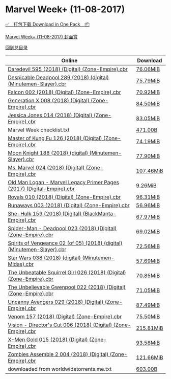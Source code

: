 # Marvel Week+ (11-08-2017)

[✅&emsp;打包下载 Download in One Pack&emsp;📦](https://pan.baidu.com/s/1dEYpvrF)

[Marvel Week+ (11-08-2017) 封面赏](/https://github.com/alicewish/markdown/blob/master/cover/Marvel-Week-11-08-2017-Covers.md)



[回到总目录](https://github.com/alicewish/markdown/blob/master/Catalogs.md)



Online | Download
--- | ---
[Daredevil 595 (2018) (Digital) (Zone-Empire).cbr](https://github.com/alicewish/markdown/blob/master/comic/Daredevil-595-2018-Digital-Zone-Empire-cbr.md) | [76.06MiB](https://pan.baidu.com/s/1dEYpvrF#list/path=%2FMarvel%20Week%202017%20Q4%2FMarvel%20Week%2B%20%2811-08-2017%29%2F%E3%82%BD%E3%82%A2%E3%82%AF%E3%82%A6%E3%82%B9%E3%82%B7%E3%82%BD%E3%82%A4%E3%82%B7%E3%82%A2%E3%82%AB%E3%82%BB%E3%82%BB%E3%82%B1%E3%82%A2%E3%82%B9%E3%82%B5%E3%82%AF%E3%82%B7%E3%82%B5%E3%82%A4%E3%82%B9%E3%82%BD%E3%82%B5%E3%82%AF%E3%82%B1%E3%82%B5%E3%82%AD%E3%82%AF%E3%82%B9%E3%82%BB%E3%82%A4&parentPath=%2FMarvel%20Week%202017%20Q4)
[Despicable Deadpool 289 (2018) (digital) (Minutemen-Slayer).cbr](https://github.com/alicewish/markdown/blob/master/comic/Despicable-Deadpool-289-2018-digital-Minutemen-Slayer-cbr.md) | [75.79MiB](https://pan.baidu.com/s/1dEYpvrF#list/path=%2FMarvel%20Week%202017%20Q4%2FMarvel%20Week%2B%20%2811-08-2017%29%2F%E3%82%AD%E3%82%AA%E3%82%B7%E3%82%B3%E3%82%BD%E3%82%AB%E3%82%B3%E3%82%B3%E3%82%BD%E3%82%BD%E3%82%A6%E3%82%AD%E3%82%B3%E3%82%B5%E3%82%A8%E3%82%B7%E3%82%B5%E3%82%B9%E3%82%B3%E3%82%B9%E3%82%B5%E3%82%B9%E3%82%A8%E3%82%A8%E3%82%B7%E3%82%BF%E3%82%AD%E3%82%AF%E3%82%BF%E3%82%AA%E3%82%AD%E3%82%BB&parentPath=%2FMarvel%20Week%202017%20Q4)
[Falcon 002 (2018) (Digital) (Zone-Empire).cbr](https://github.com/alicewish/markdown/blob/master/comic/Falcon-002-2018-Digital-Zone-Empire-cbr.md) | [70.92MiB](https://pan.baidu.com/s/1dEYpvrF#list/path=%2FMarvel%20Week%202017%20Q4%2FMarvel%20Week%2B%20%2811-08-2017%29%2F%E3%82%BD%E3%82%AA%E3%82%AF%E3%82%A2%E3%82%BD%E3%82%A2%E3%82%A6%E3%82%B5%E3%82%AB%E3%82%AB%E3%82%B9%E3%82%A4%E3%82%A2%E3%82%A6%E3%82%AD%E3%82%BB%E3%82%BD%E3%82%B7%E3%82%A6%E3%82%B1%E3%82%B1%E3%82%A6%E3%82%B5%E3%82%BF%E3%82%AA%E3%82%BB%E3%82%A4%E3%82%BB%E3%82%A6%E3%82%BB%E3%82%B5%E3%82%B7&parentPath=%2FMarvel%20Week%202017%20Q4)
[Generation X 008 (2018) (Digital) (Zone-Empire).cbr](https://github.com/alicewish/markdown/blob/master/comic/Generation-X-008-2018-Digital-Zone-Empire-cbr.md) | [84.50MiB](https://pan.baidu.com/s/1dEYpvrF#list/path=%2FMarvel%20Week%202017%20Q4%2FMarvel%20Week%2B%20%2811-08-2017%29%2F%E3%82%AD%E3%82%AB%E3%82%B7%E3%82%A2%E3%82%A6%E3%82%A8%E3%82%AB%E3%82%B1%E3%82%AD%E3%82%B9%E3%82%A2%E3%82%A4%E3%82%AB%E3%82%B3%E3%82%A4%E3%82%AB%E3%82%B1%E3%82%B3%E3%82%AA%E3%82%AB%E3%82%A4%E3%82%B7%E3%82%A2%E3%82%B7%E3%82%BF%E3%82%BF%E3%82%A4%E3%82%A2%E3%82%BB%E3%82%B3%E3%82%B9%E3%82%BF&parentPath=%2FMarvel%20Week%202017%20Q4)
[Jessica Jones 014 (2018) (Digital) (Zone-Empire).cbr](https://github.com/alicewish/markdown/blob/master/comic/Jessica-Jones-014-2018-Digital-Zone-Empire-cbr.md) | [83.05MiB](https://pan.baidu.com/s/1dEYpvrF#list/path=%2FMarvel%20Week%202017%20Q4%2FMarvel%20Week%2B%20%2811-08-2017%29%2F%E3%82%B9%E3%82%BB%E3%82%B3%E3%82%B9%E3%82%A4%E3%82%AD%E3%82%B1%E3%82%BF%E3%82%BF%E3%82%B5%E3%82%B7%E3%82%AF%E3%82%AB%E3%82%B3%E3%82%AA%E3%82%AB%E3%82%BB%E3%82%B7%E3%82%AF%E3%82%B5%E3%82%B5%E3%82%B1%E3%82%B3%E3%82%B5%E3%82%A8%E3%82%AF%E3%82%B5%E3%82%BF%E3%82%B9%E3%82%BB%E3%82%A4%E3%82%A8&parentPath=%2FMarvel%20Week%202017%20Q4)
Marvel Week checklist.txt | [471.00B](https://pan.baidu.com/s/1dEYpvrF#list/path=%2FMarvel%20Week%202017%20Q4%2FMarvel%20Week%2B%20%2811-08-2017%29%2F%E3%82%B5%E3%82%AD%E3%82%AA%E3%82%BD%E3%82%B3%E3%82%AD%E3%82%AB%E3%82%AB%E3%82%AA%E3%82%BF%E3%82%BF%E3%82%A8%E3%82%AD%E3%82%B3%E3%82%B9%E3%82%B9%E3%82%AF%E3%82%AA%E3%82%A8%E3%82%AF%E3%82%B5%E3%82%BF%E3%82%A8%E3%82%B5%E3%82%AB%E3%82%A6%E3%82%BD%E3%82%A8%E3%82%BD%E3%82%A4%E3%82%BF%E3%82%B7&parentPath=%2FMarvel%20Week%202017%20Q4)
[Master of Kung Fu 126 (2018) (Digital) (Zone-Empire).cbr](https://github.com/alicewish/markdown/blob/master/comic/Master-of-Kung-Fu-126-2018-Digital-Zone-Empire-cbr.md) | [74.19MiB](https://pan.baidu.com/s/1dEYpvrF#list/path=%2FMarvel%20Week%202017%20Q4%2FMarvel%20Week%2B%20%2811-08-2017%29%2F%E3%82%B1%E3%82%B5%E3%82%AD%E3%82%A6%E3%82%BF%E3%82%B5%E3%82%BF%E3%82%A4%E3%82%A6%E3%82%BF%E3%82%B7%E3%82%BB%E3%82%B1%E3%82%BF%E3%82%B5%E3%82%A6%E3%82%B7%E3%82%B9%E3%82%A8%E3%82%B5%E3%82%BF%E3%82%BF%E3%82%AB%E3%82%B3%E3%82%B3%E3%82%AF%E3%82%A4%E3%82%AA%E3%82%BD%E3%82%BF%E3%82%B3%E3%82%B9&parentPath=%2FMarvel%20Week%202017%20Q4)
[Moon Knight 188 (2018) (digital) (Minutemen-Slayer).cbr](https://github.com/alicewish/markdown/blob/master/comic/Moon-Knight-188-2018-digital-Minutemen-Slayer-cbr.md) | [77.90MiB](https://pan.baidu.com/s/1dEYpvrF#list/path=%2FMarvel%20Week%202017%20Q4%2FMarvel%20Week%2B%20%2811-08-2017%29%2F%E3%82%B9%E3%82%AF%E3%82%AD%E3%82%A8%E3%82%B3%E3%82%BD%E3%82%AD%E3%82%AB%E3%82%B5%E3%82%B9%E3%82%AD%E3%82%AB%E3%82%BF%E3%82%B5%E3%82%AD%E3%82%B1%E3%82%BB%E3%82%B5%E3%82%AB%E3%82%B5%E3%82%AA%E3%82%BF%E3%82%A2%E3%82%A4%E3%82%A2%E3%82%B9%E3%82%B3%E3%82%B1%E3%82%A2%E3%82%BF%E3%82%B5%E3%82%B5&parentPath=%2FMarvel%20Week%202017%20Q4)
[Ms. Marvel 024 (2018) (Digital) (Zone-Empire).cbr](https://github.com/alicewish/markdown/blob/master/comic/Ms-Marvel-024-2018-Digital-Zone-Empire-cbr.md) | [107.46MiB](https://pan.baidu.com/s/1dEYpvrF#list/path=%2FMarvel%20Week%202017%20Q4%2FMarvel%20Week%2B%20%2811-08-2017%29%2F%E3%82%AD%E3%82%A8%E3%82%B9%E3%82%AB%E3%82%AB%E3%82%AD%E3%82%AB%E3%82%A8%E3%82%A2%E3%82%A2%E3%82%BF%E3%82%B1%E3%82%A2%E3%82%B9%E3%82%A4%E3%82%A4%E3%82%B9%E3%82%A8%E3%82%AB%E3%82%A6%E3%82%B1%E3%82%B5%E3%82%B5%E3%82%B5%E3%82%B9%E3%82%B5%E3%82%B9%E3%82%A4%E3%82%AF%E3%82%AA%E3%82%BF%E3%82%B1&parentPath=%2FMarvel%20Week%202017%20Q4)
[Old Man Logan - Marvel Legacy Primer Pages (2017) (Digital-Empire).cbr](https://github.com/alicewish/markdown/blob/master/comic/Old-Man-Logan-Marvel-Legacy-Primer-Pages-2017-Digital-Empire-cbr.md) | [9.26MiB](https://pan.baidu.com/s/1dEYpvrF#list/path=%2FMarvel%20Week%202017%20Q4%2FMarvel%20Week%2B%20%2811-08-2017%29%2F%E3%82%A6%E3%82%A6%E3%82%AF%E3%82%A2%E3%82%A6%E3%82%B5%E3%82%A2%E3%82%BB%E3%82%BF%E3%82%AD%E3%82%A4%E3%82%AB%E3%82%B7%E3%82%A2%E3%82%A4%E3%82%B5%E3%82%B7%E3%82%A4%E3%82%B5%E3%82%A4%E3%82%B3%E3%82%BD%E3%82%BB%E3%82%B5%E3%82%A2%E3%82%B3%E3%82%BF%E3%82%A6%E3%82%B9%E3%82%B5%E3%82%B9%E3%82%BF&parentPath=%2FMarvel%20Week%202017%20Q4)
[Royals 010 (2018) (Digital) (Zone-Empire).cbr](https://github.com/alicewish/markdown/blob/master/comic/Royals-010-2018-Digital-Zone-Empire-cbr.md) | [96.31MiB](https://pan.baidu.com/s/1dEYpvrF#list/path=%2FMarvel%20Week%202017%20Q4%2FMarvel%20Week%2B%20%2811-08-2017%29%2F%E3%82%B1%E3%82%A8%E3%82%B7%E3%82%B9%E3%82%AA%E3%82%B3%E3%82%BB%E3%82%B5%E3%82%A8%E3%82%A2%E3%82%B3%E3%82%A4%E3%82%A8%E3%82%A8%E3%82%BF%E3%82%BB%E3%82%B1%E3%82%BB%E3%82%AF%E3%82%BB%E3%82%BB%E3%82%B3%E3%82%A2%E3%82%BF%E3%82%BD%E3%82%B5%E3%82%A2%E3%82%B5%E3%82%B1%E3%82%B7%E3%82%B1%E3%82%B1&parentPath=%2FMarvel%20Week%202017%20Q4)
[Runaways 003 (2018) (Digital) (Zone-Empire).cbr](https://github.com/alicewish/markdown/blob/master/comic/Runaways-003-2018-Digital-Zone-Empire-cbr.md) | [56.96MiB](https://pan.baidu.com/s/1dEYpvrF#list/path=%2FMarvel%20Week%202017%20Q4%2FMarvel%20Week%2B%20%2811-08-2017%29%2F%E3%82%A6%E3%82%B5%E3%82%AB%E3%82%B1%E3%82%B5%E3%82%AB%E3%82%A8%E3%82%AD%E3%82%B7%E3%82%A8%E3%82%AB%E3%82%A4%E3%82%B7%E3%82%BB%E3%82%AD%E3%82%BF%E3%82%B7%E3%82%B7%E3%82%A2%E3%82%B9%E3%82%A4%E3%82%B1%E3%82%AA%E3%82%B5%E3%82%AA%E3%82%BF%E3%82%A2%E3%82%A6%E3%82%A4%E3%82%B5%E3%82%AB%E3%82%A8&parentPath=%2FMarvel%20Week%202017%20Q4)
[She-Hulk 159 (2018) (Digital) (BlackManta-Empire).cbr](https://github.com/alicewish/markdown/blob/master/comic/She-Hulk-159-2018-Digital-BlackManta-Empire-cbr.md) | [67.97MiB](https://pan.baidu.com/s/1dEYpvrF#list/path=%2FMarvel%20Week%202017%20Q4%2FMarvel%20Week%2B%20%2811-08-2017%29%2F%E3%82%B7%E3%82%BD%E3%82%B7%E3%82%A2%E3%82%BB%E3%82%BB%E3%82%B1%E3%82%BB%E3%82%B1%E3%82%B7%E3%82%A6%E3%82%B9%E3%82%A8%E3%82%BF%E3%82%B3%E3%82%B7%E3%82%B9%E3%82%A4%E3%82%A6%E3%82%A6%E3%82%BF%E3%82%B7%E3%82%AD%E3%82%BD%E3%82%A4%E3%82%AA%E3%82%A2%E3%82%B3%E3%82%A8%E3%82%B9%E3%82%B5%E3%82%BF&parentPath=%2FMarvel%20Week%202017%20Q4)
[Spider-Man - Deadpool 023 (2018) (Digital) (Zone-Empire).cbr](https://github.com/alicewish/markdown/blob/master/comic/Spider-Man-Deadpool-023-2018-Digital-Zone-Empire-cbr.md) | [69.02MiB](https://pan.baidu.com/s/1dEYpvrF#list/path=%2FMarvel%20Week%202017%20Q4%2FMarvel%20Week%2B%20%2811-08-2017%29%2F%E3%82%B7%E3%82%A8%E3%82%AF%E3%82%A6%E3%82%B7%E3%82%AA%E3%82%AA%E3%82%A8%E3%82%B5%E3%82%B3%E3%82%BF%E3%82%BD%E3%82%A2%E3%82%BB%E3%82%BF%E3%82%B9%E3%82%B5%E3%82%BB%E3%82%B5%E3%82%B7%E3%82%AB%E3%82%A8%E3%82%B7%E3%82%BD%E3%82%B1%E3%82%BD%E3%82%A4%E3%82%A2%E3%82%A4%E3%82%AB%E3%82%B5%E3%82%A4&parentPath=%2FMarvel%20Week%202017%20Q4)
[Spirits of Vengeance 02 (of 05) (2018) (digital) (Minutemen-Slayer).cbr](https://github.com/alicewish/markdown/blob/master/comic/Spirits-of-Vengeance-02-of-05-2018-digital-Minutemen-Slayer-cbr.md) | [72.56MiB](https://pan.baidu.com/s/1dEYpvrF#list/path=%2FMarvel%20Week%202017%20Q4%2FMarvel%20Week%2B%20%2811-08-2017%29%2F%E3%82%B9%E3%82%AF%E3%82%B3%E3%82%BB%E3%82%A8%E3%82%BF%E3%82%B9%E3%82%AF%E3%82%A4%E3%82%B5%E3%82%B5%E3%82%B5%E3%82%A6%E3%82%AA%E3%82%A4%E3%82%BB%E3%82%B1%E3%82%A6%E3%82%BF%E3%82%B9%E3%82%AD%E3%82%AB%E3%82%AF%E3%82%B7%E3%82%BB%E3%82%BD%E3%82%BD%E3%82%BB%E3%82%B9%E3%82%A2%E3%82%AA%E3%82%B1&parentPath=%2FMarvel%20Week%202017%20Q4)
[Star Wars 038 (2018) (digital) (Minutemen-Midas).cbr](https://github.com/alicewish/markdown/blob/master/comic/Star-Wars-038-2018-digital-Minutemen-Midas-cbr.md) | [57.69MiB](https://pan.baidu.com/s/1dEYpvrF#list/path=%2FMarvel%20Week%202017%20Q4%2FMarvel%20Week%2B%20%2811-08-2017%29%2F%E3%82%A4%E3%82%AD%E3%82%A8%E3%82%BD%E3%82%A6%E3%82%B7%E3%82%B1%E3%82%A8%E3%82%A6%E3%82%AD%E3%82%B1%E3%82%A4%E3%82%B7%E3%82%B5%E3%82%B9%E3%82%B3%E3%82%A8%E3%82%B3%E3%82%AA%E3%82%B7%E3%82%A6%E3%82%B7%E3%82%BF%E3%82%BB%E3%82%A2%E3%82%BF%E3%82%BD%E3%82%B7%E3%82%AB%E3%82%A8%E3%82%B3%E3%82%A8&parentPath=%2FMarvel%20Week%202017%20Q4)
[The Unbeatable Squirrel Girl 026 (2018) (Digital) (Zone-Empire).cbr](https://github.com/alicewish/markdown/blob/master/comic/Unbeatable-Squirrel-Girl-026-2018-Digital-Zone-Empire-cbr.md) | [70.85MiB](https://pan.baidu.com/s/1dEYpvrF#list/path=%2FMarvel%20Week%202017%20Q4%2FMarvel%20Week%2B%20%2811-08-2017%29%2F%E3%82%A6%E3%82%A4%E3%82%A2%E3%82%B1%E3%82%A6%E3%82%A6%E3%82%AA%E3%82%BB%E3%82%AB%E3%82%B5%E3%82%B5%E3%82%AB%E3%82%B9%E3%82%A4%E3%82%A2%E3%82%B5%E3%82%B1%E3%82%B5%E3%82%B3%E3%82%AA%E3%82%BF%E3%82%BD%E3%82%BD%E3%82%A4%E3%82%AF%E3%82%B3%E3%82%AD%E3%82%B3%E3%82%A2%E3%82%B5%E3%82%B7%E3%82%B3&parentPath=%2FMarvel%20Week%202017%20Q4)
[The Unbelievable Gwenpool 022 (2018) (Digital) (Zone-Empire).cbr](https://github.com/alicewish/markdown/blob/master/comic/Unbelievable-Gwenpool-022-2018-Digital-Zone-Empire-cbr.md) | [71.05MiB](https://pan.baidu.com/s/1dEYpvrF#list/path=%2FMarvel%20Week%202017%20Q4%2FMarvel%20Week%2B%20%2811-08-2017%29%2F%E3%82%AD%E3%82%AF%E3%82%B5%E3%82%AB%E3%82%A4%E3%82%A4%E3%82%A8%E3%82%B5%E3%82%B9%E3%82%B5%E3%82%B3%E3%82%A6%E3%82%BD%E3%82%A2%E3%82%AF%E3%82%A2%E3%82%B9%E3%82%A8%E3%82%BF%E3%82%AF%E3%82%BD%E3%82%BF%E3%82%B7%E3%82%B5%E3%82%BB%E3%82%B1%E3%82%BF%E3%82%AD%E3%82%A4%E3%82%AB%E3%82%A2%E3%82%B5&parentPath=%2FMarvel%20Week%202017%20Q4)
[Uncanny Avengers 029 (2018) (Digital) (Zone-Empire).cbr](https://github.com/alicewish/markdown/blob/master/comic/Uncanny-Avengers-029-2018-Digital-Zone-Empire-cbr.md) | [87.49MiB](https://pan.baidu.com/s/1dEYpvrF#list/path=%2FMarvel%20Week%202017%20Q4%2FMarvel%20Week%2B%20%2811-08-2017%29%2F%E3%82%B7%E3%82%BD%E3%82%AA%E3%82%A8%E3%82%BB%E3%82%B3%E3%82%BD%E3%82%AF%E3%82%BF%E3%82%AA%E3%82%B9%E3%82%AF%E3%82%BD%E3%82%AD%E3%82%B5%E3%82%BB%E3%82%AF%E3%82%BF%E3%82%AD%E3%82%A4%E3%82%A4%E3%82%B5%E3%82%A6%E3%82%B1%E3%82%A8%E3%82%AB%E3%82%BF%E3%82%A4%E3%82%AA%E3%82%B7%E3%82%A2%E3%82%AA&parentPath=%2FMarvel%20Week%202017%20Q4)
[Venom 157 (2018) (Digital) (Zone-Empire).cbr](https://github.com/alicewish/markdown/blob/master/comic/Venom-157-2018-Digital-Zone-Empire-cbr.md) | [75.50MiB](https://pan.baidu.com/s/1dEYpvrF#list/path=%2FMarvel%20Week%202017%20Q4%2FMarvel%20Week%2B%20%2811-08-2017%29%2F%E3%82%A4%E3%82%AD%E3%82%B7%E3%82%BF%E3%82%AF%E3%82%AF%E3%82%BD%E3%82%AF%E3%82%A4%E3%82%A2%E3%82%B7%E3%82%A4%E3%82%AD%E3%82%B9%E3%82%A8%E3%82%AA%E3%82%AA%E3%82%A2%E3%82%BB%E3%82%BD%E3%82%B5%E3%82%A8%E3%82%BF%E3%82%BD%E3%82%A6%E3%82%A4%E3%82%B9%E3%82%B9%E3%82%AA%E3%82%B7%E3%82%BB%E3%82%BF&parentPath=%2FMarvel%20Week%202017%20Q4)
[Vision - Director's Cut 006 (2018) (Digital) (Zone-Empire).cbr](https://github.com/alicewish/markdown/blob/master/comic/Vision-Directors-Cut-006-2018-Digital-Zone-Empire-cbr.md) | [215.81MiB](https://pan.baidu.com/s/1dEYpvrF#list/path=%2FMarvel%20Week%202017%20Q4%2FMarvel%20Week%2B%20%2811-08-2017%29%2F%E3%82%A2%E3%82%B3%E3%82%A2%E3%82%B9%E3%82%A4%E3%82%B9%E3%82%B9%E3%82%B7%E3%82%A2%E3%82%BB%E3%82%BB%E3%82%BF%E3%82%AA%E3%82%B7%E3%82%B1%E3%82%B1%E3%82%AB%E3%82%AB%E3%82%AD%E3%82%AB%E3%82%AB%E3%82%AA%E3%82%A2%E3%82%BB%E3%82%A4%E3%82%B7%E3%82%B7%E3%82%B5%E3%82%BB%E3%82%A6%E3%82%A2%E3%82%B9&parentPath=%2FMarvel%20Week%202017%20Q4)
[X-Men Gold 015 (2018) (Digital) (Zone-Empire).cbr](https://github.com/alicewish/markdown/blob/master/comic/X-Men-Gold-015-2018-Digital-Zone-Empire-cbr.md) | [93.58MiB](https://pan.baidu.com/s/1dEYpvrF#list/path=%2FMarvel%20Week%202017%20Q4%2FMarvel%20Week%2B%20%2811-08-2017%29%2F%E3%82%B3%E3%82%A6%E3%82%AA%E3%82%B7%E3%82%AB%E3%82%AF%E3%82%B7%E3%82%B9%E3%82%B1%E3%82%A8%E3%82%A8%E3%82%B7%E3%82%A8%E3%82%B5%E3%82%A8%E3%82%B7%E3%82%B5%E3%82%B1%E3%82%BB%E3%82%AF%E3%82%A2%E3%82%B9%E3%82%AF%E3%82%A2%E3%82%B9%E3%82%B5%E3%82%AB%E3%82%AB%E3%82%AD%E3%82%AB%E3%82%AA%E3%82%AB&parentPath=%2FMarvel%20Week%202017%20Q4)
[Zombies Assemble 2 004 (2018) (Digital) (Zone-Empire).cbr](https://github.com/alicewish/markdown/blob/master/comic/Zombies-Assemble-2-004-2018-Digital-Zone-Empire-cbr.md) | [121.66MiB](https://pan.baidu.com/s/1dEYpvrF#list/path=%2FMarvel%20Week%202017%20Q4%2FMarvel%20Week%2B%20%2811-08-2017%29%2F%E3%82%AD%E3%82%B3%E3%82%AD%E3%82%AA%E3%82%AB%E3%82%A2%E3%82%B7%E3%82%A6%E3%82%B1%E3%82%BF%E3%82%A2%E3%82%B7%E3%82%AB%E3%82%A4%E3%82%AA%E3%82%B3%E3%82%B9%E3%82%A2%E3%82%B5%E3%82%B9%E3%82%AB%E3%82%B9%E3%82%BF%E3%82%AD%E3%82%BF%E3%82%B7%E3%82%BB%E3%82%AB%E3%82%BD%E3%82%AD%E3%82%B7%E3%82%A4&parentPath=%2FMarvel%20Week%202017%20Q4)
downloaded from worldwidetorrents.me.txt | [603.00B](https://pan.baidu.com/s/1dEYpvrF#list/path=%2FMarvel%20Week%202017%20Q4%2FMarvel%20Week%2B%20%2811-08-2017%29%2F%E3%82%BB%E3%82%AA%E3%82%A8%E3%82%A2%E3%82%BD%E3%82%A8%E3%82%A8%E3%82%AB%E3%82%BD%E3%82%B1%E3%82%AD%E3%82%AB%E3%82%B3%E3%82%B5%E3%82%B3%E3%82%A4%E3%82%B1%E3%82%AF%E3%82%B5%E3%82%A8%E3%82%BB%E3%82%B9%E3%82%BF%E3%82%AB%E3%82%AB%E3%82%BD%E3%82%B5%E3%82%AB%E3%82%A4%E3%82%B5%E3%82%A4%E3%82%A2&parentPath=%2FMarvel%20Week%202017%20Q4)